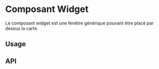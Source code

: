 # Composant Widget

Le composant widget est une fenêtre générique pouvant être placé par dessus la carte.

## Usage

## API

